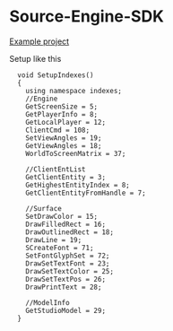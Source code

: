 # Source-Engine-SDK
[Example project](https://github.com/Snorflake/SDK-Example)


Setup like this

      void SetupIndexes()
      {
      	using namespace indexes;
      	//Engine
      	GetScreenSize = 5;
      	GetPlayerInfo = 8;
      	GetLocalPlayer = 12;
      	ClientCmd = 108;
      	SetViewAngles = 19;
      	GetViewAngles = 18;
      	WorldToScreenMatrix = 37;
      
      	//ClientEntList
      	GetClientEntity = 3;
      	GetHighestEntityIndex = 8;
      	GetClientEntityFromHandle = 7;
      
      	//Surface
      	SetDrawColor = 15;
      	DrawFilledRect = 16;
      	DrawOutlinedRect = 18;
      	DrawLine = 19;
      	SCreateFont = 71;
      	SetFontGlyphSet = 72;
      	DrawSetTextFont = 23;
      	DrawSetTextColor = 25;
      	DrawSetTextPos = 26;
      	DrawPrintText = 28;
      
      	//ModelInfo
      	GetStudioModel = 29;
      }
